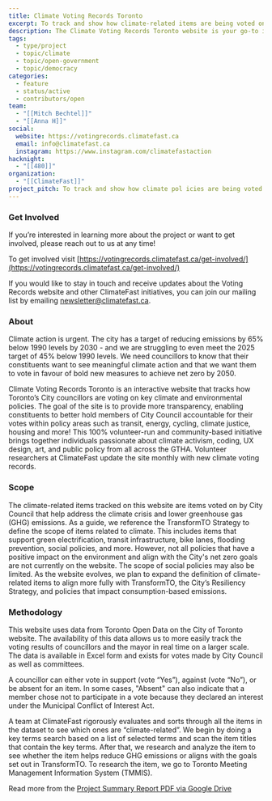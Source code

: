 ```yaml
---
title: Climate Voting Records Toronto
excerpt: To track and show how climate-related items are being voted on within Toronto City Council.
description: The Climate Voting Records Toronto website is your go-to interactive tool for tracking how Toronto City Council votes on crucial climate and environmental policies. The website helps create more transparency on City Council decisions, enabling Torontonians to hold Council members accountable for their votes.
tags:
  - type/project
  - topic/climate
  - topic/open-government
  - topic/democracy
categories:
  - feature
  - status/active
  - contributors/open
team:
  - "[[Mitch Bechtel]]"
  - "[[Anna H]]"
social:
  website: https://votingrecords.climatefast.ca
  email: info@climatefast.ca
  instagram: https://www.instagram.com/climatefastaction
hacknight:
  - "[[480]]"
organization:
  - "[[ClimateFast]]"
project_pitch: To track and show how climate pol icies are being voted on by the Mayor and Councillors in Toronto City Council.
---
```

### Get Involved
 If you’re interested in learning more about the project or want to get involved, please reach out to us at any time!
 
To get involved visit [https://votingrecords.climatefast.ca/get-involved/](https://votingrecords.climatefast.ca/get-involved/)

If you would like to stay in touch and receive updates about the Voting Records website and other ClimateFast initiatives, you can join our mailing list by emailing [newsletter@climatefast.ca](mailto:newsletter%40climatefast.ca).
### About

Climate action is urgent. The city has a target of reducing emissions by 65% below 1990 levels by 2030 - and we are struggling to even meet the 2025 target of 45% below 1990 levels. We need councillors to know that their constituents want to see meaningful climate action and that we want them to vote in favour of bold new measures to achieve net zero by 2050.

Climate Voting Records Toronto is an interactive website that tracks how Toronto’s City councillors are voting on key climate and environmental policies. The goal of the site is to provide more transparency, enabling constituents to better hold members of City Council accountable for their votes within policy areas such as transit, energy, cycling, climate justice, housing and more! This 100% volunteer-run and community-based initiative brings together individuals passionate about climate activism, coding, UX design, art, and public policy from all across the GTHA. Volunteer researchers at ClimateFast update the site monthly with new climate voting records.

### Scope

The climate-related items tracked on this website are items voted on by City Council that help address the climate crisis and lower greenhouse gas (GHG) emissions. As a guide, we reference the TransformTO Strategy to define the scope of items related to climate. This includes items that support green electrification, transit infrastructure, bike lanes, flooding prevention, social policies, and more. However, not all policies that have a positive impact on the environment and align with the City's net zero goals are not currently on the website. The scope of social policies may also be limited. As the website evolves, we plan to expand the definition of climate-related items to align more fully with TransformTO, the City’s Resiliency Strategy, and policies that impact consumption-based emissions.

### Methodology

This website uses data from Toronto Open Data on the City of Toronto website. The availability of this data allows us to more easily track the voting results of councillors and the mayor in real time on a larger scale. The data is available in Excel form and exists for votes made by City Council as well as committees.

A councillor can either vote in support (vote “Yes”), against (vote “No”), or be absent for an item. In some cases, "Absent" can also indicate that a member chose not to participate in a vote because they declared an interest under the Municipal Conflict of Interest Act.

A team at ClimateFast rigorously evaluates and sorts through all the items in the dataset to see which ones are “climate-related”. We begin by doing a key terms search based on a list of selected terms and scan the item titles that contain the key terms. After that, we research and analyze the item to see whether the item helps reduce GHG emissions or aligns with the goals set out in TransformTO. To research the item, we go to Toronto Meeting Management Information System (TMMIS).

Read more from the [Project Summary Report PDF via Google Drive](https://drive.google.com/file/d/1lcRcjMtY-cXXFRmywcDSxZdjBr30IuEO/view?usp=drive_link)
